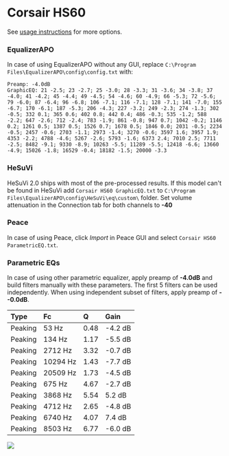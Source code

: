 # Corsair HS60
See [usage instructions](https://github.com/jaakkopasanen/AutoEq#usage) for more options.

### EqualizerAPO
In case of using EqualizerAPO without any GUI, replace `C:\Program Files\EqualizerAPO\config\config.txt`
with:
```
Preamp: -4.0dB
GraphicEQ: 21 -2.5; 23 -2.7; 25 -3.0; 28 -3.3; 31 -3.6; 34 -3.8; 37 -4.0; 41 -4.2; 45 -4.4; 49 -4.5; 54 -4.6; 60 -4.9; 66 -5.3; 72 -5.6; 79 -6.0; 87 -6.4; 96 -6.8; 106 -7.1; 116 -7.1; 128 -7.1; 141 -7.0; 155 -6.7; 170 -6.1; 187 -5.3; 206 -4.3; 227 -3.2; 249 -2.3; 274 -1.3; 302 -0.5; 332 0.1; 365 0.6; 402 0.8; 442 0.4; 486 -0.3; 535 -1.2; 588 -2.2; 647 -2.6; 712 -2.4; 783 -1.9; 861 -0.8; 947 0.7; 1042 -0.2; 1146 0.2; 1261 0.5; 1387 0.5; 1526 0.7; 1678 0.5; 1846 0.0; 2031 -0.5; 2234 -0.5; 2457 -0.6; 2703 -1.1; 2973 -1.4; 3270 -0.6; 3597 1.6; 3957 1.9; 4353 -2.2; 4788 -4.6; 5267 -2.6; 5793 -1.6; 6373 2.4; 7010 2.5; 7711 -2.5; 8482 -9.1; 9330 -8.9; 10263 -5.5; 11289 -5.5; 12418 -6.6; 13660 -4.9; 15026 -1.8; 16529 -0.4; 18182 -1.5; 20000 -3.3
```

### HeSuVi
HeSuVi 2.0 ships with most of the pre-processed results. If this model can't be found in HeSuVi add
`Corsair HS60 GraphicEQ.txt` to `C:\Program Files\EqualizerAPO\config\HeSuVi\eq\custom\` folder.
Set volume attenuation in the Connection tab for both channels to **-40**

### Peace
In case of using Peace, click *Import* in Peace GUI and select `Corsair HS60 ParametricEQ.txt`.

### Parametric EQs
In case of using other parametric equalizer, apply preamp of **-4.0dB** and build filters manually
with these parameters. The first 5 filters can be used independently.
When using independent subset of filters, apply preamp of **--0.0dB**.

| Type    | Fc       |    Q | Gain    |
|:--------|:---------|:-----|:--------|
| Peaking | 53 Hz    | 0.48 | -4.2 dB |
| Peaking | 134 Hz   | 1.17 | -5.5 dB |
| Peaking | 2712 Hz  | 3.32 | -0.7 dB |
| Peaking | 10294 Hz | 1.43 | -7.7 dB |
| Peaking | 20509 Hz | 1.73 | -4.5 dB |
| Peaking | 675 Hz   | 4.67 | -2.7 dB |
| Peaking | 3868 Hz  | 5.54 | 5.2 dB  |
| Peaking | 4712 Hz  | 2.65 | -4.8 dB |
| Peaking | 6740 Hz  | 4.07 | 7.4 dB  |
| Peaking | 8503 Hz  | 6.77 | -6.0 dB |

![](https://raw.githubusercontent.com/jaakkopasanen/AutoEq/master/results/rtings/avg/Corsair%20HS60/Corsair%20HS60.png)